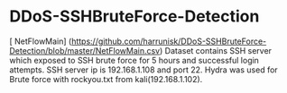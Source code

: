 # DDoS-SSHBruteForce-Detection
[ NetFlowMain] (https://github.com/harrunisk/DDoS-SSHBruteForce-Detection/blob/master/NetFlowMain.csv) Dataset contains SSH server which exposed to SSH brute force for 5 hours and successful login attempts. SSH server ip is 192.168.1.108 and port 22. Hydra was used for Brute force with rockyou.txt from kali(192.168.1.102).




